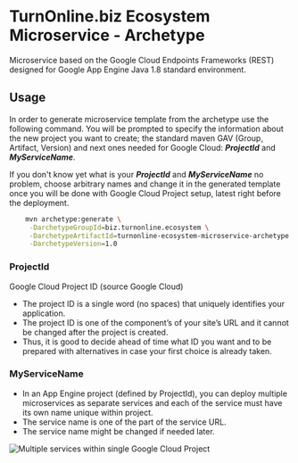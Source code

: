 # TurnOnline.biz Ecosystem Microservice - Archetype
Microservice based on the Google Cloud Endpoints Frameworks (REST) designed for Google App Engine Java 1.8 standard environment.

## Usage
In order to generate microservice template from the archetype use the following command. You will be prompted to specify the information about the new project you want to create; the standard maven GAV (Group, Artifact, Version) and next ones needed for Google Cloud: **_ProjectId_** and **_MyServiceName_**.

If you don't know yet what is your **_ProjectId_** and **_MyServiceName_** no problem, choose arbitrary names and change it in the generated template once you will be done with Google Cloud Project setup, latest right before the deployment.

```bash
    mvn archetype:generate \
     -DarchetypeGroupId=biz.turnonline.ecosystem \
     -DarchetypeArtifactId=turnonline-ecosystem-microservice-archetype \
     -DarchetypeVersion=1.0
```

### ProjectId
Google Cloud Project ID (source Google Cloud)

- The project ID is a single word (no spaces) that uniquely identifies your application.
- The project ID is one of the component’s of your site’s URL and it cannot be changed after the project is created.
- Thus, it is good to decide ahead of time what ID you want and to be prepared with alternatives in case your first choice is already taken.

### MyServiceName
- In an App Engine project (defined by ProjectId), you can deploy multiple microservices as separate services and each of the service must have its own name unique within project.
- The service name is one of the part of the service URL.
- The service name might be changed if needed later.

![Multiple services within single Google Cloud Project](https://cloud.google.com/solutions/images/microservices-project-with-modules.png)

